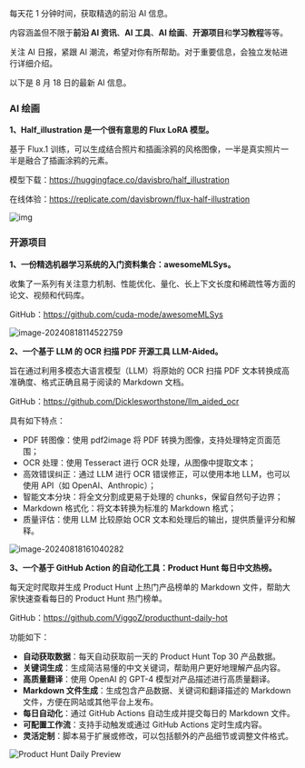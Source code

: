 每天花 1 分钟时间，获取精选的前沿 AI 信息。

内容涵盖但不限于**前沿 AI 资讯**、**AI 工具**、**AI 绘画**、**开源项目**和**学习教程**等等。

关注 AI 日报，紧跟 AI 潮流，希望对你有所帮助。对于重要信息，会独立发帖进行详细介绍。

以下是 8 月 18 日的最新 AI 信息。

### AI 绘画

**1、Half_illustration 是一个很有意思的 Flux LoRA 模型。**

基于 Flux.1 训练，可以生成结合照片和插画涂鸦的风格图像，一半是真实照片一半是融合了插画涂鸦的元素。

模型下载：https://huggingface.co/davisbro/half_illustration

在线体验：https://replicate.com/davisbrown/flux-half-illustration

![img](https://cdn.jsdelivr.net/gh/freelander/oss@master/ai-daily/2024-08-18/example5.webp)

### 开源项目

**1、一份精选机器学习系统的入门资料集合：awesomeMLSys。**

收集了一系列有关注意力机制、性能优化、量化、长上下文长度和稀疏性等方面的论文、视频和代码库。

GitHub：https://github.com/cuda-mode/awesomeMLSys

![image-20240818114522759](https://cdn.jsdelivr.net/gh/freelander/oss@master/ai-daily/2024-08-18/image-20240818114522759.png)



**2、一个基于 LLM 的 OCR 扫描 PDF 开源工具 LLM-Aided。**

旨在通过利用多模态大语言模型（LLM）将原始的 OCR 扫描 PDF 文本转换成高准确度、格式正确且易于阅读的 Markdown 文档。

GitHub：https://github.com/Dicklesworthstone/llm_aided_ocr

具有如下特点：

- PDF 转图像：使用 pdf2image 将 PDF 转换为图像，支持处理特定页面范围；
- OCR 处理：使用 Tesseract 进行 OCR 处理，从图像中提取文本；
- 高效错误纠正：通过 LLM 进行 OCR 错误修正，可以使用本地 LLM，也可以使用 API（如 OpenAI、Anthropic）；
- 智能文本分块：将全文分割成更易于处理的 chunks，保留自然句子边界；
- Markdown 格式化：将文本转换为标准的 Markdown 格式；
- 质量评估：使用 LLM 比较原始 OCR 文本和处理后的输出，提供质量评分和解释。

![image-20240818161040282](https://cdn.jsdelivr.net/gh/freelander/oss@master/ai-daily/2024-08-18/image-20240818161040282.png)



**3、一个基于 GitHub Action 的自动化工具：Product Hunt 每日中文热榜。**

每天定时爬取并生成 Product Hunt 上热门产品榜单的 Markdown 文件，帮助大家快速查看每日的 Product Hunt 热门榜单。

GitHub：https://github.com/ViggoZ/producthunt-daily-hot

功能如下：

- **自动获取数据**：每天自动获取前一天的 Product Hunt Top 30 产品数据。
- **关键词生成**：生成简洁易懂的中文关键词，帮助用户更好地理解产品内容。
- **高质量翻译**：使用 OpenAI 的 GPT-4 模型对产品描述进行高质量翻译。
- **Markdown 文件生成**：生成包含产品数据、关键词和翻译描述的 Markdown 文件，方便在网站或其他平台上发布。
- **每日自动化**：通过 GitHub Actions 自动生成并提交每日的 Markdown 文件。
- **可配置工作流**：支持手动触发或通过 GitHub Actions 定时生成内容。
- **灵活定制**：脚本易于扩展或修改，可以包括额外的产品细节或调整文件格式。

![Product Hunt Daily Preview](https://cdn.jsdelivr.net/gh/freelander/oss@master/ai-daily/2024-08-18/Product%20Hunt%20Daily%20Preview.gif)

